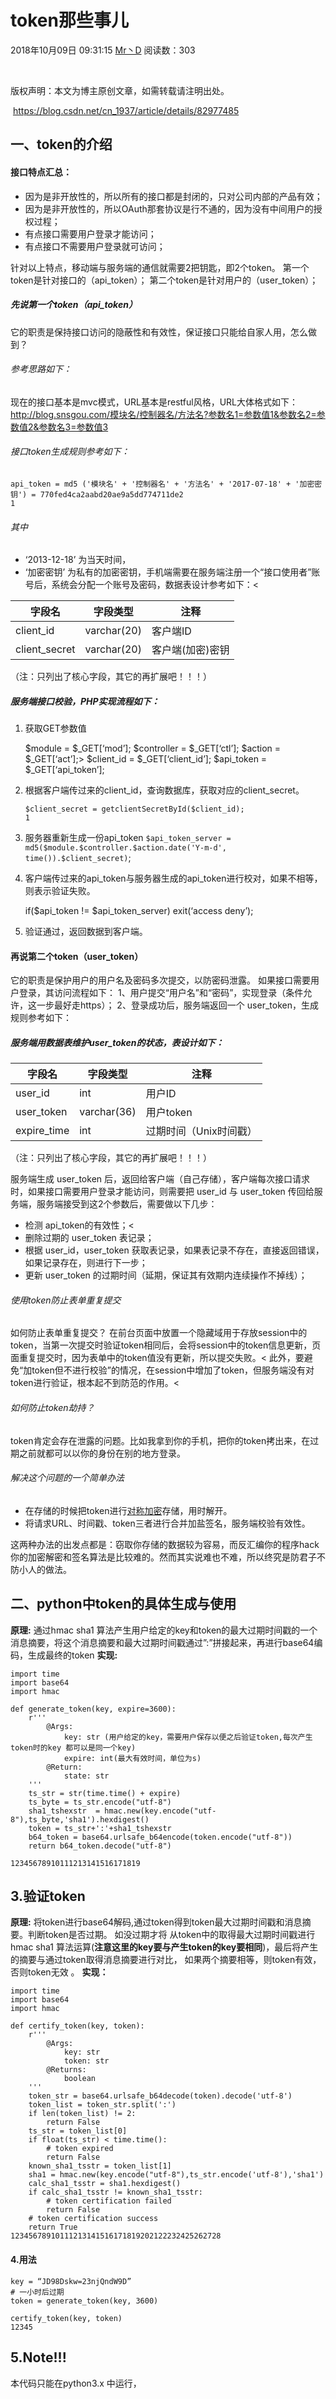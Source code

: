 # token那些事儿

2018年10月09日 09:31:15           [Mr丶D](https://me.csdn.net/cn_1937)           阅读数：303                                                                  

​                   

 版权声明：本文为博主原创文章，如需转载请注明出处。

​     https://blog.csdn.net/cn_1937/article/details/82977485        

## 一、token的介绍

#### 接口特点汇总：

- 因为是非开放性的，所以所有的接口都是封闭的，只对公司内部的产品有效；
- 因为是非开放性的，所以OAuth那套协议是行不通的，因为没有中间用户的授权过程；
- 有点接口需要用户登录才能访问；
- 有点接口不需要用户登录就可访问；

针对以上特点，移动端与服务端的通信就需要2把钥匙，即2个token。
 第一个token是针对接口的（api_token）；
 第二个token是针对用户的（user_token）；

##### 先说第一个token（api_token）

它的职责是保持接口访问的隐蔽性和有效性，保证接口只能给自家人用，怎么做到？

###### 参考思路如下：

现在的接口基本是mvc模式，URL基本是restful风格，URL大体格式如下：
 <http://blog.snsgou.com/模块名/控制器名/方法名?参数名1=参数值1&参数名2=参数值2&参数名3=参数值3>

###### 接口token生成规则参考如下：

```
api_token = md5 ('模块名' + '控制器名' + '方法名' + '2017-07-18' + '加密密钥') = 770fed4ca2aabd20ae9a5dd774711de2
1
```

###### 其中 

- ‘2013-12-18’ 为当天时间，
- ‘加密密钥’ 为私有的加密密钥，手机端需要在服务端注册一个“接口使用者”账号后，系统会分配一个账号及密码，数据表设计参考如下：<

| 字段名        | 字段类型    | 注释             |
| ------------- | ----------- | ---------------- |
| client_id     | varchar(20) | 客户端ID         |
| client_secret | varchar(20) | 客户端(加密)密钥 |

（注：只列出了核心字段，其它的再扩展吧！！！）

##### 服务端接口校验，PHP实现流程如下：

1. 获取GET参数值

   $module = $_GET[‘mod’];
    $controller = $_GET[‘ctl’];
    $action = $_GET[‘act’];>
    $client_id = $_GET[‘client_id’];
    $api_token = $_GET[‘api_token’];

2. 根据客户端传过来的client_id，查询数据库，获取对应的client_secret。

   ```
   $client_secret = getclientSecretById($client_id);
   1
   ```

3. 服务器重新生成一份api_token
    `$api_token_server = md5($module.$controller.$action.date('Y-m-d', time()).$client_secret)`;

4. 客户端传过来的api_token与服务器生成的api_token进行校对，如果不相等，则表示验证失败。

   if($api_token != $api_token_server)
    exit(‘access deny’);

5. 验证通过，返回数据到客户端。

#### 再说第二个token（user_token）

它的职责是保护用户的用户名及密码多次提交，以防密码泄露。
 如果接口需要用户登录，其访问流程如下：
 1、用户提交“用户名”和“密码”，实现登录（条件允许，这一步最好走https）；
 2、登录成功后，服务端返回一个 user_token，生成规则参考如下：

##### 服务端用数据表维护user_token的状态，表设计如下：

| 字段名      | 字段类型    | 注释                   |
| ----------- | ----------- | ---------------------- |
| user_id     | int         | 用户ID                 |
| user_token  | varchar(36) | 用户token              |
| expire_time | int         | 过期时间（Unix时间戳） |

（注：只列出了核心字段，其它的再扩展吧！！！）

 服务端生成 user_token 后，返回给客户端（自己存储），客户端每次接口请求时，如果接口需要用户登录才能访问，则需要把 user_id 与 user_token 传回给服务端，服务端接受到这2个参数后，需要做以下几步： 

- 检测 api_token的有效性；<
- 删除过期的 user_token 表记录；
- 根据 user_id，user_token 获取表记录，如果表记录不存在，直接返回错误，如果记录存在，则进行下一步；
- 更新 user_token 的过期时间（延期，保证其有效期内连续操作不掉线）；

###### 使用token防止表单重复提交

如何防止表单重复提交？ 在前台页面中放置一个隐藏域用于存放session中的token，当第一次提交时验证token相同后，会将session中的token信息更新，页面重复提交时，因为表单中的token值没有更新，所以提交失败。<
 此外，要避免“加token但不进行校验”的情况，在session中增加了token，但服务端没有对token进行验证，根本起不到防范的作用。<

###### 如何防止token劫持？

token肯定会存在泄露的问题。比如我拿到你的手机，把你的token拷出来，在过期之前就都可以以你的身份在别的地方登录。

###### 解决这个问题的一个简单办法

- 在存储的时候把token进行[对称加密](https://www.baidu.com/s?wd=对称加密&tn=44039180_cpr&fenlei=mv6quAkxTZn0IZRqIHckPjm4nH00T1YzPHbLmWI-n1wbm1u-rA7b0ZwV5Hcvrjm3rH6sPfKWUMw85HfYnjn4nH6sgvPsT6KdThsqpZwYTjCEQLGCpyw9Uz4Bmy-bIi4WUvYETgN-TLwGUv3EnHbYrHRknjmYPjTdnWcLPjDYr0)存储，用时解开。
- 将请求URL、时间戳、token三者进行合并加盐签名，服务端校验有效性。

这两种办法的出发点都是：窃取你存储的数据较为容易，而反汇编你的程序hack你的加密解密和签名算法是比较难的。然而其实说难也不难，所以终究是防君子不防小人的做法。

## 二、python中token的具体生成与使用

**原理:** 
 通过hmac sha1 算法产生用户给定的key和token的最大过期时间戳的一个消息摘要，将这个消息摘要和最大过期时间戳通过”:”拼接起来，再进行base64编码，生成最终的token 
 **实现:**

```
import time
import base64
import hmac

def generate_token(key, expire=3600):
    r'''
        @Args:
            key: str (用户给定的key，需要用户保存以便之后验证token,每次产生token时的key 都可以是同一个key)
            expire: int(最大有效时间，单位为s)
        @Return:
            state: str
    '''
    ts_str = str(time.time() + expire)
    ts_byte = ts_str.encode("utf-8")
    sha1_tshexstr  = hmac.new(key.encode("utf-8"),ts_byte,'sha1').hexdigest() 
    token = ts_str+':'+sha1_tshexstr
    b64_token = base64.urlsafe_b64encode(token.encode("utf-8"))
    return b64_token.decode("utf-8")

12345678910111213141516171819
```

## 3.验证token

**原理:** 
 将token进行base64解码,通过token得到token最大过期时间戳和消息摘要。判断token是否过期。 
 如没过期才将 从token中的取得最大过期时间戳进行hmac sha1 算法运算(**注意这里的key要与产生token的key要相同**)，最后将产生的摘要与通过token取得消息摘要进行对比， 如果两个摘要相等，则token有效，否则token无效 。 
 **实现：**

```
import time
import base64
import hmac

def certify_token(key, token):
    r'''
        @Args:
            key: str
            token: str
        @Returns:
            boolean
    '''
    token_str = base64.urlsafe_b64decode(token).decode('utf-8')
    token_list = token_str.split(':')
    if len(token_list) != 2:
        return False
    ts_str = token_list[0]
    if float(ts_str) < time.time():
        # token expired
        return False
    known_sha1_tsstr = token_list[1]
    sha1 = hmac.new(key.encode("utf-8"),ts_str.encode('utf-8'),'sha1')
    calc_sha1_tsstr = sha1.hexdigest()
    if calc_sha1_tsstr != known_sha1_tsstr:
        # token certification failed
        return False 
    # token certification success
    return True 
12345678910111213141516171819202122232425262728
```

#### 4.用法

```
key = “JD98Dskw=23njQndW9D” 
# 一小时后过期 
token = generate_token(key, 3600)

certify_token(key, token)
12345
```

## 5.Note!!!

本代码只能在python3.x 中运行，